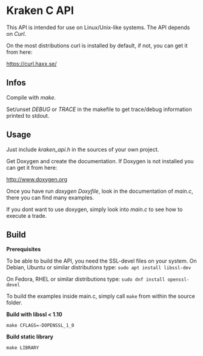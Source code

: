 # Kraken C API

This API is intended for use on Linux/Unix-like systems.
The API depends on *Curl*.

On the most distributions curl is installed by default,
if not, you can get it from here:

https://curl.haxx.se/

## Infos

Compile with *make*.

Set/unset *DEBUG* or *TRACE* in the makefile to get trace/debug information
printed to stdout.

## Usage

Just include *kraken_api.h* in the sources of your own project.

Get Doxygen and create the documentation. 
If Doxygen is not installed you can get it from here:

http://www.doxygen.org

Once you have run *doxygen Doxyfile*, look in the documentation of *main.c*,
there you can find many examples.

If you dont want to use doxygen, simply look into *main.c*
to see how to execute a trade.

## Build

**Prerequisites**

To be able to build the API, you need the SSL-devel files on your system.
On Debian, Ubuntu or similar distributions type:
`sudo apt install libssl-dev`  

On Fedora, RHEL or similar distributions type:
`sudo dnf install openssl-devel` 

To build the examples inside main.c, simply
call `make` from within the source folder.

**Build with libssl < 1.10**

`make CFLAGS=-DOPENSSL_1_0`

**Build static library**

`make LIBRARY`



